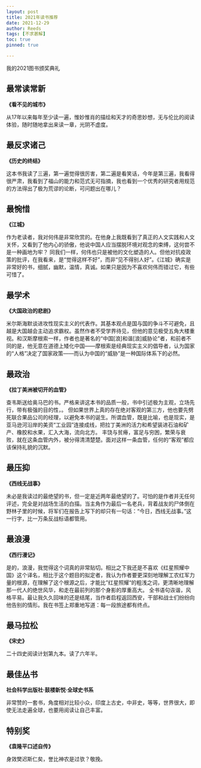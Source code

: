 ```yaml
---
layout: post
title: 2021年读书推荐
date: 2021-12-29
author: Reeds
tags: [不求甚解]
toc: true
pinned: true

---
```


  

我的2021图书颁奖典礼

<!--- more --->

## 最常读常新

**《看不见的城市》** 

从17年以来每年至少读一遍，惟妙惟肖的描绘和天才的奇思妙想，无与伦比的阅读体验，随时随地拿出来读一章，光阴不虚度。 

## 最反求诸己

**《历史的终结》** 

这本书我读了三遍，第一遍觉得很厉害，第二遍是看笑话，今年是第三遍，我看得很严肃，我看到了福山的能力和范式无可指摘，我也看到一个优秀的研究者用规范的方法得出了极为荒谬的论断，可问题出在哪儿？ 

## 最惋惜

**《江城》**

作为老读者，我对何伟是非常欣赏的。在他身上我既看到了真正的人文实践和人文关怀，又看到了他内心的骄傲，他说中国人应当摆脱环境对观念的束缚，这何尝不是一种画地为牢？ 同我们一样，何伟也只是被他的文化塑造的人。但他对抗疫政策的批评，在我看来，是“觉得这样不好”，而非“见不得别人好”。《江城》确实是非常好的书，细腻，幽默，温情，真诚。如果只是因为不喜欢何伟而错过它，有些可惜了。

## 最学术

**《大国政治的悲剧》** 

米尔斯海默谈进攻性现实主义的代表作。其基本观点是国与国的争斗不可避免，且越是大国越会主动追求霸权。虽然作者不受学界待见，但他的意见极受五角大楼重视。和汉斯摩根索一样，作者也是著名的“中国[浪]和谐[浪]威胁论”者，和前者不同的是，他无意在道德上矮化中国——摩根索是经典现实主义的倡导者，认为国家的“人格”决定了国家政策——而认为中国的“威胁”是一种国际体系下的必然。 

## 最政治

**《拉丁美洲被切开的血管》**

查韦斯送给奥马巴的书。严格来讲这本书的品质一般，书中引述极为主观，立场先行，带有极强的目的性，。 但如果世界上真的存在绝对客观的第三方，他也要先劈死联合果品公司的经理，以避免本书的诞生。所谓血管，既是比喻，也是现实，是亚马逊河沿岸的美资“工业园”连接成线，把拉丁美洲的活力和希望装进石油和矿产、橡胶和水果，汇入大海，流向北方。 丰饶与贫瘠，富足与穷困，繁荣与衰败，就在这条血管内外，被分得清清楚楚。面对这样一条血管，任何的“客观”都应该保持礼貌的沉默。 

## 最压抑

**《西线无战事》** 

未必是我读过的最绝望的书，但一定是近两年最绝望的了。可怕的是作者并无任何评述，完全是对战场生活的白描。当主角作为最后一名老兵，背着战友的尸体倒在野林子里的时候，将军们在报告上写下的却只有一句话：“今日，西线无战事。”这一行字，比一万条反战标语都管用。 

## 最浪漫

**《西行漫记》** 

是的，浪漫，我觉得这个词真的非常贴切。相比之下我还是不喜欢《红星照耀中国》这个译名，相比于这个题目的拟定者，我认为作者要更深刻地理解工农红军力量的根源，在理解了这个根源之后，才能比”红星照耀“的粗浅之词，更清晰地理解那一代人的绝世风华，和走在最前列的那个身影的厚重高大。 全书语句诙谐，风格平易。最让我久久回味的还是结尾，当作者启程返回西安，干部和战士们纷纷向他告别的情形。我在书签上郑重地写道：每一段旅途都有终点。 

## 最马拉松

**《宋史》** 

二十四史阅读计划第九本。读了六年半。

## 最佳丛书

**社会科学出版社·鼓楼新悦·全球史书系**

非常赞的一套书，角度相对比较小众，印度上古史，中非史，等等，世界很大，即使无法走遍全球，也要用阅读让自己丰富。

## 特别奖

**《袁隆平口述自传》** 

身效樊迟斯仁矣，誉比神农是过欤？敬挽。